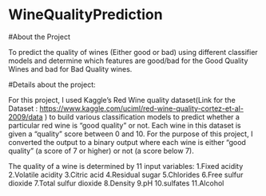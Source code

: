 # WineQualityPrediction

#About the Project

To predict the quality of wines (Either good or bad) using different classifier models and determine which features are good/bad for the Good Quality Wines and bad for Bad Quality wines.

#Details about the project:

For this project, I used Kaggle’s Red Wine quality dataset(Link for the Dataset : https://www.kaggle.com/uciml/red-wine-quality-cortez-et-al-2009/data ) to build various classification models to predict whether a particular red wine is “good quality” or not. Each wine in this dataset is given a “quality” score between 0 and 10. For the purpose of this project, I converted the output to a binary output where each wine is either “good quality” (a score of 7 or higher) or not (a score below 7). 

The quality of a wine is determined by 11 input variables:
1.Fixed acidity
2.Volatile acidity
3.Citric acid
4.Residual sugar
5.Chlorides
6.Free sulfur dioxide
7.Total sulfur dioxide
8.Density
9.pH
10.sulfates
11.Alcohol

